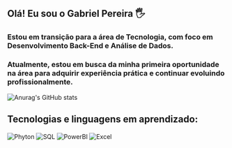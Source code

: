 ## Olá! Eu sou o Gabriel Pereira  🖐️
### Estou em transição para a área de Tecnologia, com foco em Desenvolvimento Back-End e Análise de Dados.  
### Atualmente, estou em busca da minha primeira oportunidade na área para adquirir experiência prática e continuar evoluindo profissionalmente.
![Anurag's GitHub stats](https://github-readme-stats.vercel.app/api?username=gabs-pereira0&show_icons=true&theme=radical)
## Tecnologias e linguagens em aprendizado:
<div style = "Display in line_block">
<img align = "center" alt = "Phyton" src= "https://img.shields.io/badge/python-3670A0?style=for-the-badge&logo=python&logoColor=ffdd54">
<img align = "center" alt = "SQL" src= "https://img.shields.io/badge/mysql-4479A1.svg?style=for-the-badge&logo=mysql&logoColor=white">
<img align = "center" alt = "PowerBI" src= "https://img.shields.io/badge/power_bi-F2C811?style=for-the-badge&logo=powerbi&logoColor=black">
<img align = "center" alt = "Excel" src= "https://img.shields.io/badge/Microsoft_Excel-217346?style=for-the-badge&logo=microsoft-excel&logoColor=white">
</div>

